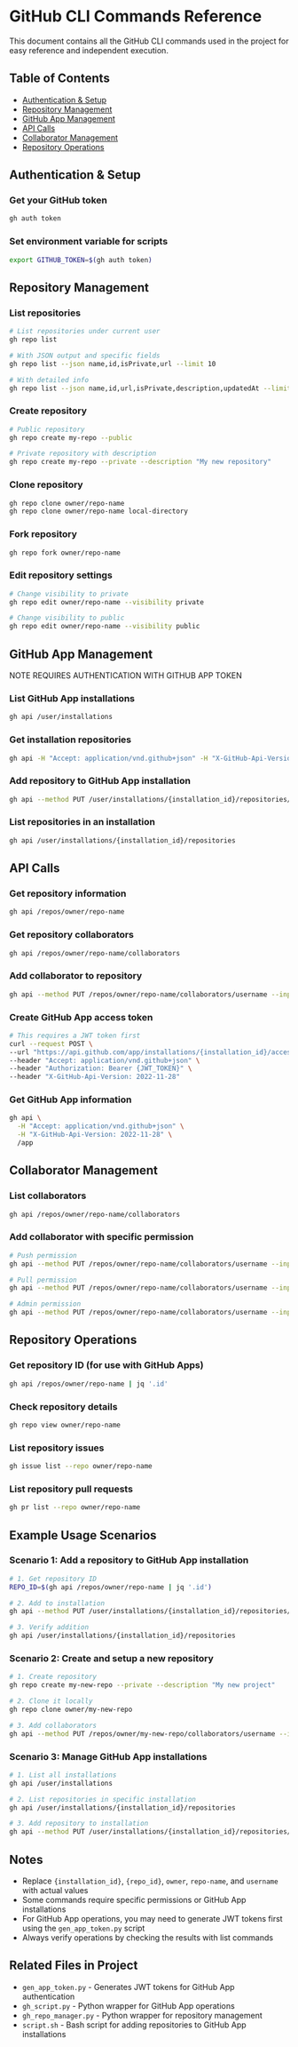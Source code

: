 # GitHub CLI Commands Reference

This document contains all the GitHub CLI commands used in the project for easy reference and independent execution.

## Table of Contents
- [Authentication & Setup](#authentication--setup)
- [Repository Management](#repository-management)
- [GitHub App Management](#github-app-management)
- [API Calls](#api-calls)
- [Collaborator Management](#collaborator-management)
- [Repository Operations](#repository-operations)

## Authentication & Setup

### Get your GitHub token
```bash
gh auth token
```

### Set environment variable for scripts
```bash
export GITHUB_TOKEN=$(gh auth token)
```

## Repository Management

### List repositories
```bash
# List repositories under current user
gh repo list

# With JSON output and specific fields
gh repo list --json name,id,isPrivate,url --limit 10

# With detailed info
gh repo list --json name,id,url,isPrivate,description,updatedAt --limit 20
```

### Create repository
```bash
# Public repository
gh repo create my-repo --public

# Private repository with description
gh repo create my-repo --private --description "My new repository"
```

### Clone repository
```bash
gh repo clone owner/repo-name
gh repo clone owner/repo-name local-directory
```

### Fork repository
```bash
gh repo fork owner/repo-name
```

### Edit repository settings
```bash
# Change visibility to private
gh repo edit owner/repo-name --visibility private

# Change visibility to public
gh repo edit owner/repo-name --visibility public
```

## GitHub App Management
NOTE REQUIRES AUTHENTICATION WITH GITHUB APP TOKEN
### List GitHub App installations
```bash
gh api /user/installations
```

### Get installation repositories
```bash
gh api -H "Accept: application/vnd.github+json" -H "X-GitHub-Api-Version: 2022-11-28" /installation/repositories
```

### Add repository to GitHub App installation
```bash
gh api --method PUT /user/installations/{installation_id}/repositories/{repo_id}
```

### List repositories in an installation
```bash
gh api /user/installations/{installation_id}/repositories
```

## API Calls

### Get repository information
```bash
gh api /repos/owner/repo-name
```

### Get repository collaborators
```bash
gh api /repos/owner/repo-name/collaborators
```

### Add collaborator to repository
```bash
gh api --method PUT /repos/owner/repo-name/collaborators/username --input - <<< '{"permission": "push"}'
```

### Create GitHub App access token
```bash
# This requires a JWT token first
curl --request POST \
--url "https://api.github.com/app/installations/{installation_id}/access_tokens" \
--header "Accept: application/vnd.github+json" \
--header "Authorization: Bearer {JWT_TOKEN}" \
--header "X-GitHub-Api-Version: 2022-11-28"
```

### Get GitHub App information
```bash
gh api \
  -H "Accept: application/vnd.github+json" \
  -H "X-GitHub-Api-Version: 2022-11-28" \
  /app
```

## Collaborator Management

### List collaborators
```bash
gh api /repos/owner/repo-name/collaborators
```

### Add collaborator with specific permission
```bash
# Push permission
gh api --method PUT /repos/owner/repo-name/collaborators/username --input - <<< '{"permission": "push"}'

# Pull permission
gh api --method PUT /repos/owner/repo-name/collaborators/username --input - <<< '{"permission": "pull"}'

# Admin permission
gh api --method PUT /repos/owner/repo-name/collaborators/username --input - <<< '{"permission": "admin"}'
```

## Repository Operations

### Get repository ID (for use with GitHub Apps)
```bash
gh api /repos/owner/repo-name | jq '.id'
```

### Check repository details
```bash
gh repo view owner/repo-name
```

### List repository issues
```bash
gh issue list --repo owner/repo-name
```

### List repository pull requests
```bash
gh pr list --repo owner/repo-name
```

## Example Usage Scenarios

### Scenario 1: Add a repository to GitHub App installation
```bash
# 1. Get repository ID
REPO_ID=$(gh api /repos/owner/repo-name | jq '.id')

# 2. Add to installation
gh api --method PUT /user/installations/{installation_id}/repositories/$REPO_ID

# 3. Verify addition
gh api /user/installations/{installation_id}/repositories
```

### Scenario 2: Create and setup a new repository
```bash
# 1. Create repository
gh repo create my-new-repo --private --description "My new project"

# 2. Clone it locally
gh repo clone owner/my-new-repo

# 3. Add collaborators
gh api --method PUT /repos/owner/my-new-repo/collaborators/username --input - <<< '{"permission": "push"}'
```

### Scenario 3: Manage GitHub App installations
```bash
# 1. List all installations
gh api /user/installations

# 2. List repositories in specific installation
gh api /user/installations/{installation_id}/repositories

# 3. Add repository to installation
gh api --method PUT /user/installations/{installation_id}/repositories/{repo_id}
```

## Notes

- Replace `{installation_id}`, `{repo_id}`, `owner`, `repo-name`, and `username` with actual values
- Some commands require specific permissions or GitHub App installations
- For GitHub App operations, you may need to generate JWT tokens first using the `gen_app_token.py` script
- Always verify operations by checking the results with list commands

## Related Files in Project

- `gen_app_token.py` - Generates JWT tokens for GitHub App authentication
- `gh_script.py` - Python wrapper for GitHub App operations
- `gh_repo_manager.py` - Python wrapper for repository management
- `script.sh` - Bash script for adding repositories to GitHub App installations

